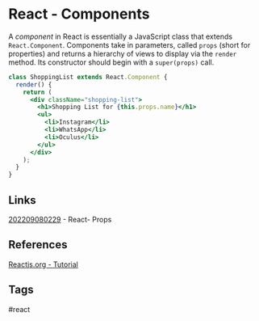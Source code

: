 # React - Components

A *component* in React is essentially a JavaScript class that extends `React.Component`. Components take in parameters, called `props` (short for properties) and returns a hierarchy of views to display via the `render` method. Its constructor should begin with a `super(props)` call.

```jsx
class ShoppingList extends React.Component {
  render() {
    return (
      <div className="shopping-list">
        <h1>Shopping List for {this.props.name}</h1>
        <ul>
          <li>Instagram</li>
          <li>WhatsApp</li>
          <li>Oculus</li>
        </ul>
      </div>
    );
  }
}
```
## Links
[202209080229](../202209080229) - React- Props  

## References
[Reactjs.org - Tutorial](https://reactjs.org/tutorial/tutorial.html#overview)

## Tags
#react

